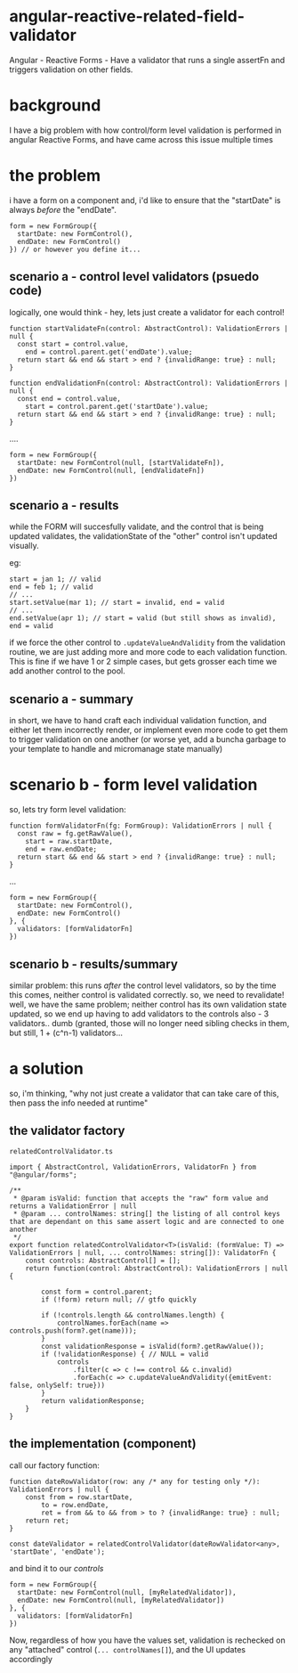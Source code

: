 # angular-reactive-related-field-validator
Angular - Reactive Forms - Have a validator that runs a single assertFn and triggers validation on other fields.

# background
I have a big problem with how control/form level validation is performed in angular Reactive Forms, and have came across this issue multiple times

# the problem

i have a form on a component and, i'd like to ensure that the "startDate" is always *before* the "endDate".
```
form = new FormGroup({
  startDate: new FormControl(),
  endDate: new FormControl()
}) // or however you define it...
```

## scenario a - control level validators (psuedo code)

logically, one would think - hey, lets just create a validator for each control!

```
function startValidateFn(control: AbstractControl): ValidationErrors | null {
  const start = control.value,
    end = control.parent.get('endDate').value;
  return start && end && start > end ? {invalidRange: true} : null;
}

function endValidationFn(control: AbstractControl): ValidationErrors | null {
  const end = control.value,
    start = control.parent.get('startDate').value;
  return start && end && start > end ? {invalidRange: true} : null;
}
```
....
```
form = new FormGroup({
  startDate: new FormControl(null, [startValidateFn]),
  endDate: new FormControl(null, [endValidateFn])
})
```

## scenario a - results

while the FORM will succesfully validate, and the control that is being updated validates, the validationState of the "other" control isn't updated visually.

eg:
```
start = jan 1; // valid
end = feb 1; // valid
// ...
start.setValue(mar 1); // start = invalid, end = valid
// ...
end.setValue(apr 1); // start = valid (but still shows as invalid), end = valid
```

if we force the other control to `.updateValueAndValidity` from the validation routine, we are just adding more and more code to each validation function.  This is fine if we have 1 or 2 simple cases, but gets grosser each time we add another control to the pool.

## scenario a - summary

in short, we have to hand craft each individual validation function, and either let them incorrectly render, or implement even more code to get them to trigger validation on one another (or worse yet, add a buncha garbage to your template to handle and micromanage state manually)

# scenario b - form level validation

so, lets try form level validation:

```
function formValidatorFn(fg: FormGroup): ValidationErrors | null {
  const raw = fg.getRawValue(),
    start = raw.startDate,
    end = raw.endDate;
  return start && end && start > end ? {invalidRange: true} : null;
}
```
...
```
form = new FormGroup({
  startDate: new FormControl(),
  endDate: new FormControl()
}, {
  validators: [formValidatorFn]
})
```

## scenario b - results/summary

similar problem: this runs *after* the control level validators, so by the time this comes, neither control is validated correctly.  so, we need to revalidate!  well, we have the same problem; neither control has its own validation state updated, so we end up having to add validators to the controls also - 3 validators.. dumb (granted, those will no longer need sibling checks in them, but still, 1 + (c^n-1) validators...

# a solution

so, i'm thinking, "why not just create a validator that can take care of this, then pass the info needed at runtime"

## the validator factory

`relatedControlValidator.ts`

```
import { AbstractControl, ValidationErrors, ValidatorFn } from "@angular/forms";

/**
 * @param isValid: function that accepts the "raw" form value and returns a ValidationError | null
 * @param ... controlNames: string[] the listing of all control keys that are dependant on this same assert logic and are connected to one another
 */
export function relatedControlValidator<T>(isValid: (formValue: T) => ValidationErrors | null, ... controlNames: string[]): ValidatorFn {
	const controls: AbstractControl[] = [];
	return function(control: AbstractControl): ValidationErrors | null {

		const form = control.parent;
		if (!form) return null; // gtfo quickly

		if (!controls.length && controlNames.length) {
			controlNames.forEach(name => controls.push(form?.get(name)));
		}
		const validationResponse = isValid(form?.getRawValue());
		if (!validationResponse) { // NULL = valid
			controls
				.filter(c => c !== control && c.invalid)
				.forEach(c => c.updateValueAndValidity({emitEvent: false, onlySelf: true}))
		}
		return validationResponse;
	}
}
```

## the implementation (component)

call our factory function:
```
function dateRowValidator(row: any /* any for testing only */): ValidationErrors | null {
	const from = row.startDate,
		to = row.endDate,
		ret = from && to && from > to ? {invalidRange: true} : null;
	return ret;
}

const dateValidator = relatedControlValidator(dateRowValidator<any>, 'startDate', 'endDate');
```

and bind it to our *controls*

```
form = new FormGroup({
  startDate: new FormControl(null, [myRelatedValidator]),
  endDate: new FormControl(null, [myRelatedValidator])
}, {
  validators: [formValidatorFn]
})
```

Now, regardless of how you have the values set, validation is rechecked on any "attached" control (`... controlNames[]`), and the UI updates accordingly


